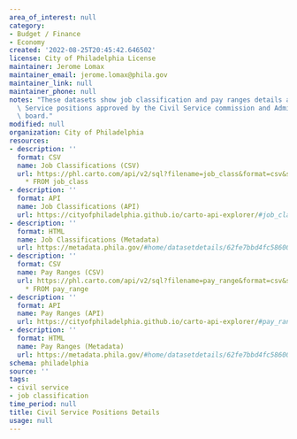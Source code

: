 ```yaml
---
area_of_interest: null
category:
- Budget / Finance
- Economy
created: '2022-08-25T20:45:42.646502'
license: City of Philadelphia License
maintainer: Jerome Lomax
maintainer_email: jerome.lomax@phila.gov
maintainer_link: null
maintainer_phone: null
notes: "These datasets show job classification and pay ranges details about Civil\
  \ Service positions approved by the Civil Service commission and Administrative\
  \ board."
modified: null
organization: City of Philadelphia
resources:
- description: ''
  format: CSV
  name: Job Classifications (CSV)
  url: https://phl.carto.com/api/v2/sql?filename=job_class&format=csv&skipfields=cartodb_id,the_geom,the_geom_webmercator&q=SELECT
    * FROM job_class
- description: ''
  format: API
  name: Job Classifications (API)
  url: https://cityofphiladelphia.github.io/carto-api-explorer/#job_class
- description: ''
  format: HTML
  name: Job Classifications (Metadata)
  url: https://metadata.phila.gov/#home/datasetdetails/62fe7bbd4fc5860021be5c87/representationdetails/62fe7d383bf07a0021232f6b/
- description: ''
  format: CSV
  name: Pay Ranges (CSV)
  url: https://phl.carto.com/api/v2/sql?filename=pay_range&format=csv&skipfields=cartodb_id,the_geom,the_geom_webmercator&q=SELECT
    * FROM pay_range
- description: ''
  format: API
  name: Pay Ranges (API)
  url: https://cityofphiladelphia.github.io/carto-api-explorer/#pay_range
- description: ''
  format: HTML
  name: Pay Ranges (Metadata)
  url: https://metadata.phila.gov/#home/datasetdetails/62fe7bbd4fc5860021be5c87/representationdetails/630651053330120025907856/
schema: philadelphia
source: ''
tags: 
- civil service
- job classification
time_period: null
title: Civil Service Positions Details
usage: null
---
```

